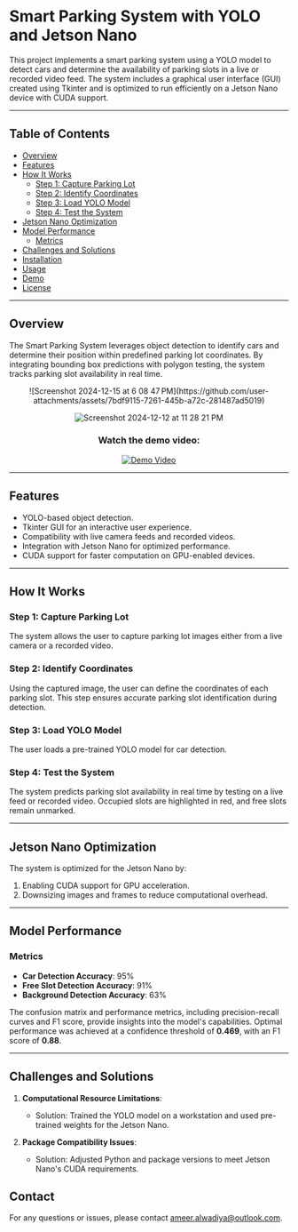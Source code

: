# Smart Parking System with YOLO and Jetson Nano

This project implements a smart parking system using a YOLO model to detect cars and determine the availability of parking slots in a live or recorded video feed. The system includes a graphical user interface (GUI) created using Tkinter and is optimized to run efficiently on a Jetson Nano device with CUDA support.

---

## Table of Contents

- [Overview](#overview)
- [Features](#features)
- [How It Works](#how-it-works)
  - [Step 1: Capture Parking Lot](#step-1-capture-parking-lot)
  - [Step 2: Identify Coordinates](#step-2-identify-coordinates)
  - [Step 3: Load YOLO Model](#step-3-load-yolo-model)
  - [Step 4: Test the System](#step-4-test-the-system)
- [Jetson Nano Optimization](#jetson-nano-optimization)
- [Model Performance](#model-performance)
  - [Metrics](#metrics)
- [Challenges and Solutions](#challenges-and-solutions)
- [Installation](#installation)
- [Usage](#usage)
- [Demo](#demo)
- [License](#license)

---

## Overview

The Smart Parking System leverages object detection to identify cars and determine their position within predefined parking lot coordinates. By integrating bounding box predictions with polygon testing, the system tracks parking slot availability in real time.

<div align="center">
  ![Screenshot 2024-12-15 at 6 08 47 PM](https://github.com/user-attachments/assets/7bdf9115-7261-445b-a72c-281487ad5019)
</div>


<div align="center">

  ![Screenshot 2024-12-12 at 11 28 21 PM](https://github.com/user-attachments/assets/64896cc7-eb5d-489e-875f-fb77d70b1e61)

  ### Watch the demo video:
  [![Demo Video](https://img.youtube.com/vi/PvZIFtBQ4ho/0.jpg)](https://www.youtube.com/watch?v=PvZIFtBQ4ho&t=303s)

</div>

---

## Features

- YOLO-based object detection.
- Tkinter GUI for an interactive user experience.
- Compatibility with live camera feeds and recorded videos.
- Integration with Jetson Nano for optimized performance.
- CUDA support for faster computation on GPU-enabled devices.

---

## How It Works

### Step 1: Capture Parking Lot
The system allows the user to capture parking lot images either from a live camera or a recorded video. 

### Step 2: Identify Coordinates
Using the captured image, the user can define the coordinates of each parking slot. This step ensures accurate parking slot identification during detection.

### Step 3: Load YOLO Model
The user loads a pre-trained YOLO model for car detection.

### Step 4: Test the System
The system predicts parking slot availability in real time by testing on a live feed or recorded video. Occupied slots are highlighted in red, and free slots remain unmarked.

---

## Jetson Nano Optimization

The system is optimized for the Jetson Nano by:
1. Enabling CUDA support for GPU acceleration.
2. Downsizing images and frames to reduce computational overhead.

---

## Model Performance

### Metrics
- **Car Detection Accuracy**: 95%
- **Free Slot Detection Accuracy**: 91%
- **Background Detection Accuracy**: 63%

The confusion matrix and performance metrics, including precision-recall curves and F1 score, provide insights into the model's capabilities. Optimal performance was achieved at a confidence threshold of **0.469**, with an F1 score of **0.88**.

---

## Challenges and Solutions

1. **Computational Resource Limitations**:
   - Solution: Trained the YOLO model on a workstation and used pre-trained weights for the Jetson Nano.

2. **Package Compatibility Issues**:
   - Solution: Adjusted Python and package versions to meet Jetson Nano's CUDA requirements.

## Contact

For any questions or issues, please contact ameer.alwadiya@outlook.com.
